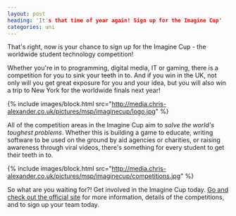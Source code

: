 ```yaml
---
layout: post
heading: 'It's that time of year again! Sign up for the Imagine Cup'
categories: uni
---
```


That's right, now is your chance to sign up for the Imagine Cup - the worldwide student technology competition!

Whether you're in to programming, digital media, IT or gaming, there is a competition for you to sink your teeth in to. And if you win in the UK, not only will you get great exposure for you and your idea, but you will also win a trip to New York for the worldwide finals next year!

{% include images/block.html src="http://media.chris-alexander.co.uk/pictures/msp/imaginecup/logo.jpg" %}

All of the competition areas in the Imagine Cup aim to *solve the world's toughest problems*. Whether this is building a game to educate, writing software to be used on the ground by aid agencies or charities, or raising awareness through viral videos, there's something for every student to get their teeth in to.

{% include images/block.html src="http://media.chris-alexander.co.uk/pictures/msp/imaginecup/competitions.jpg" %}

So what are you waiting for?! Get involved in the Imagine Cup today. [Go and check out the official site](http://imaginecup.com/) for more information, details of the competitions, and to sign up your team today.
